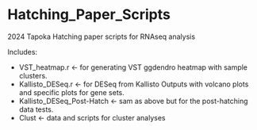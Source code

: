 # Hatching_Paper_Scripts
2024 Tapoka Hatching paper scripts for RNAseq analysis

Includes:
- VST_heatmap.r <- for generating VST ggdendro heatmap with sample clusters.
- Kallisto_DESeq.r <- for DESeq from Kallisto Outputs with volcano plots and specific plots for gene sets.
- Kallisto_DESeq_Post-Hatch <- sam as above but for the post-hatching data tests.
- Clust <- data and scripts for cluster analyses
